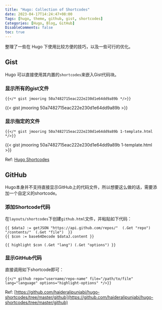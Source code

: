 ```yaml
---
title: "Hugo: Collection of Shortcodes"
date: 2023-04-17T14:24:47+08:00
Tags: [hugo, theme, github, gist, shortcodes]
Categories: [Hugo, Blog, GitHub]
DisableComments: false
toc: true
---
```


整理了一些在 Hugo 下使用比较方便的技巧，以及一些可行的优化。

## Gist

Hugo 可以直接使用其内置的`shortcodes`来嵌入Gist代码块。

### 显示所有的gist文件

```text
{{</* gist jmooring 50a7482715eac222e230d1e64dd9a89b */>}}
```

{{< gist jmooring 50a7482715eac222e230d1e64dd9a89b >}}

### 显示指定的文件

```text
{{</* gist jmooring 50a7482715eac222e230d1e64dd9a89b 1-template.html */>}}
```

{{< gist jmooring 50a7482715eac222e230d1e64dd9a89b 1-template.html >}}

Ref: [Hugo Shortcodes](https://gohugo.io/content-management/shortcodes/)

## GitHub

Hugo本身并不支持直接显示GitHub上的代码文件，所以想要这么做的话，需要添加一个自定义的shortcode。

### 添加Shortcode代码

在`layouts/shortcodes`下创建`github.html`文件，并粘贴如下代码：

```text
{{ $dataJ := getJSON "https://api.github.com/repos/"  (.Get "repo")  "/contents/"  (.Get "file")  }}
{{ $con := base64Decode $dataJ.content }}

{{ highlight $con (.Get "lang") (.Get "options") }}
```

### 显示GitHub代码

直接调用如下shortcode即可：

```text
{{</* github repo="username/repo-name" file="/path/to/file" lang="language" options="highlight-options" */>}}
```

Ref: [https://github.com/haideralipunjabi/hugo-shortcodes/tree/master/github](https://github.com/haideralipunjabi/hugo-shortcodes/tree/master/github)
